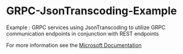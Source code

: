 # GRPC-JsonTranscoding-Example
Example : GRPC services using JsonTranscoding to utilize GRPC communication endpoints in conjunction with REST endpoints

For more information see the [Microsoft Documentation](https://learn.microsoft.com/en-us/aspnet/core/grpc/json-transcoding?view=aspnetcore-7.0)

